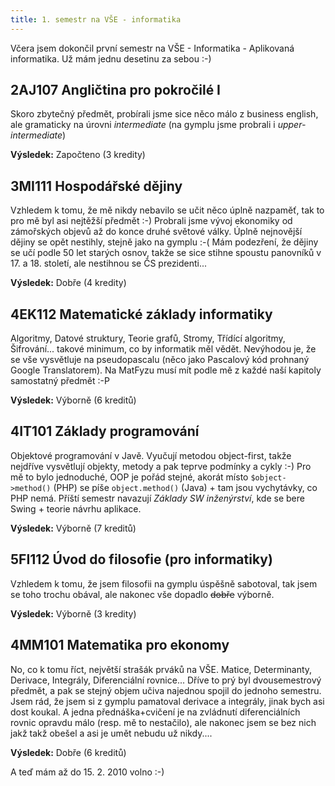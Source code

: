 ```yaml
---
title: 1. semestr na VŠE - informatika
---
```


Včera jsem dokončil první semestr na VŠE - Informatika - Aplikovaná informatika. Už mám jednu desetinu za sebou :-)

2AJ107 Angličtina pro pokročilé I
--------------------------------
Skoro zbytečný předmět, probírali jsme sice něco málo z business english, ale gramaticky na úrovni *intermediate* (na gymplu jsme probrali i *upper-intermediate*)

**Výsledek:** Započteno (3 kredity)


3MI111 Hospodářské dějiny
----------------------------
Vzhledem k tomu, že mě nikdy nebavilo se učit něco úplně nazpaměť, tak to pro mě byl asi nejtěžší předmět :-) Probrali jsme vývoj ekonomiky od zámořských objevů až do konce druhé světové války. Úplně nejnovější dějiny se opět nestihly, stejně jako na gymplu :-( Mám podezření, že dějiny se učí podle 50 let starých osnov, takže se sice stihne spoustu panovníků v 17. a 18. století, ale nestihnou se ČS prezidenti...

**Výsledek:** Dobře (4 kredity)


4EK112 Matematické základy informatiky
---------------------------------------
Algoritmy, Datové struktury, Teorie grafů, Stromy, Třídící algoritmy, Šifrování... takové minimum, co by informatik měl vědět. Nevýhodou je, že se vše vysvětluje na pseudopascalu (něco jako Pascalový kód prohnaný Google Translatorem). Na MatFyzu musí mít podle mě z každé naší kapitoly samostatný předmět :-P

**Výsledek:** Výborně (6 kreditů)


4IT101 Základy programování
-------------------------------
Objektové programování v Javě. Vyučují metodou object-first, takže nejdříve vysvětlují objekty, metody a pak teprve podmínky a cykly :-) Pro mě to bylo jednoduché, OOP je pořád stejné, akorát místo `$object->method()` (PHP) se píše `object.method()` (Java) + tam jsou vychytávky, co PHP nemá. Příští semestr navazují *Základy SW inženýrství*, kde se bere Swing + teorie návrhu aplikace.

**Výsledek:** Výborně (7 kreditů)


5FI112 Úvod do filosofie (pro informatiky)
------------------------------------------
Vzhledem k tomu, že jsem filosofii na gymplu úspěšně sabotoval, tak jsem se toho trochu obával, ale nakonec vše dopadlo <s>dobře</s> výborně.

**Výsledek:** Výborně (3 kredity)



4MM101	Matematika pro ekonomy
--------------------------------------
No, co k tomu říct, největší strašák prváků na VŠE. Matice, Determinanty, Derivace, Integrály, Diferenciální rovnice... Dříve to prý byl dvousemestrový předmět, a pak se stejný objem učiva najednou spojil do jednoho semestru. Jsem rád, že jsem si z gymplu pamatoval derivace a integrály, jinak bych asi dost koukal. A jedna přednáška+cvičení je na zvládnutí diferenciálních rovnic opravdu málo (resp. mě to nestačilo), ale nakonec jsem se bez nich jakž takž obešel a asi je umět nebudu už nikdy....

**Výsledek:** Dobře (6 kreditů)


A teď mám až do 15. 2. 2010 volno :-)
